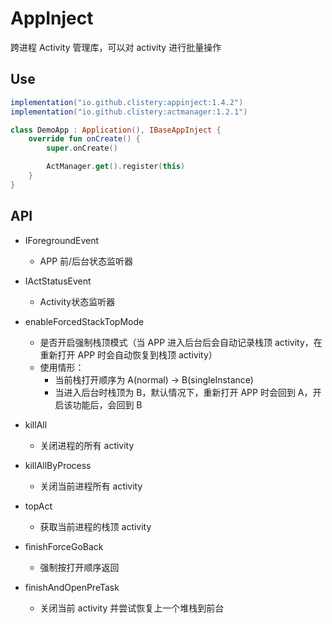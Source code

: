 # AppInject

跨进程 Activity 管理库，可以对 activity 进行批量操作

## Use

```gradle
implementation("io.github.clistery:appinject:1.4.2")
implementation("io.github.clistery:actmanager:1.2.1")
```

```kotlin
class DemoApp : Application(), IBaseAppInject {
    override fun onCreate() {
        super.onCreate()

        ActManager.get().register(this)
    }
}
```

## API

- IForegroundEvent
  - APP 前/后台状态监听器
- IActStatusEvent
  - Activity状态监听器
- enableForcedStackTopMode
  - 是否开启强制栈顶模式（当 APP 进入后台后会自动记录栈顶 activity，在重新打开 APP 时会自动恢复到栈顶 activity）
  - 使用情形：
    - 当前栈打开顺序为 A(normal) -> B(singleInstance)
    - 当进入后台时栈顶为 B，默认情况下，重新打开 APP 时会回到 A，开启该功能后，会回到 B

- killAll
  - 关闭进程的所有 activity
- killAllByProcess
  - 关闭当前进程所有 activity
- topAct
  - 获取当前进程的栈顶 activity
- finishForceGoBack
  - 强制按打开顺序返回
- finishAndOpenPreTask
  - 关闭当前 activity 并尝试恢复上一个堆栈到前台

